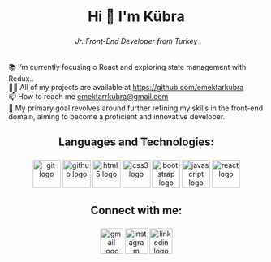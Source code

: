 <h1 align="center">Hi 👋 I'm Kübra</h1>

###

<h6 align="center">Jr. Front-End Developer from Turkey</h6>

###

<p align="left">📚 I’m currently focusing o React and exploring state management with Redux..<br>
👨‍💻  All of my projects are available at <a href="https://github.com/emektarkubra">https://github.com/emektarkubra</a>
<br>
📫 How to reach me <a href="https://mail.google.com">emektarrkubra@gmail.com</a><br>
🎯  My primary goal revolves around further refining my skills in the front-end domain, aiming to become a proficient and innovative developer.</p>

###

<h2 align="center">Languages and Technologies:</h2>

###

<div align="center">
<a href= "https://git-scm.com" target = "blank">
  <img src="https://cdn.jsdelivr.net/gh/devicons/devicon/icons/git/git-original.svg" height="55" alt="git logo"  /></a>
<a href= "https://docs.github.com/en/get-started/quickstart/hello-world" target = "blank">
  <img src="https://cdn.jsdelivr.net/gh/devicons/devicon/icons/github/github-original.svg" height="55" alt="github logo"  /></a>
<a href= "https://www.w3schools.com/html/html_intro.asp" target = "blank">
  <img src="https://cdn.jsdelivr.net/gh/devicons/devicon/icons/html5/html5-original.svg" height="55" alt="html5 logo"  /></a>
<a href= "https://www.w3schools.com/css/css_intro.asp" target = "blank">
  <img src="https://cdn.jsdelivr.net/gh/devicons/devicon/icons/css3/css3-original.svg" height="55" alt="css3 logo"  /></a>
<a href= "https://getbootstrap.com" target = "blank">
  <img src="https://cdn.jsdelivr.net/gh/devicons/devicon/icons/bootstrap/bootstrap-original.svg" height="55" alt="bootstrap logo"  /></a>
<a href= "https://developer.mozilla.org/en-US/docs/Web/JavaScript" target = "blank">
  <img src="https://cdn.jsdelivr.net/gh/devicons/devicon/icons/javascript/javascript-original.svg" height="55" alt="javascript logo"  /></a>
<a href= "https://react.dev" target = "blank">
  <img src="https://cdn.jsdelivr.net/gh/devicons/devicon/icons/react/react-original.svg" height="55" alt="react logo"  /></a>
</div>

###

<h2 align="center">Connect with me:</h2>

###

<div align="center">
 <a href="https://mail.google.com" target="blank"> <img src="https://raw.githubusercontent.com/maurodesouza/profile-readme-generator/master/src/assets/icons/social/gmail/default.svg" width="45" height="50" alt="gmail logo"  /></a>
 <a href="https://www.instagram.com/emektarkubra/" target="blank">
  <img src="https://raw.githubusercontent.com/maurodesouza/profile-readme-generator/master/src/assets/icons/social/instagram/default.svg" width="45" height="50" alt="instagram logo"  /></a>
  <a href="https://www.linkedin.com/in/kübra-emektar-184103267/" target="blank">
  <img src="https://raw.githubusercontent.com/maurodesouza/profile-readme-generator/master/src/assets/icons/social/linkedin/default.svg" width="45" height="50" alt="linkedin logo"  /> </a>
</div>

###